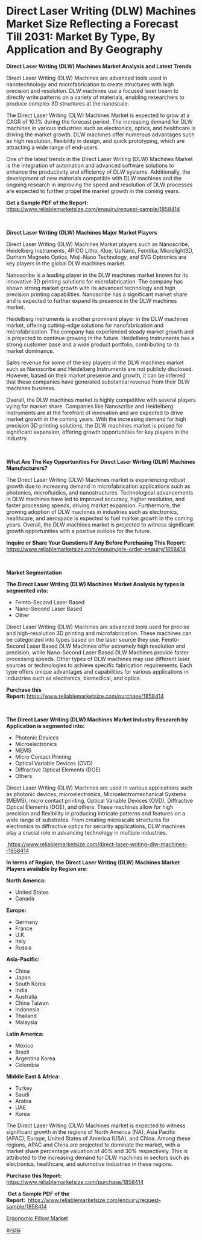 <p><h1>Direct Laser Writing (DLW) Machines Market Size Reflecting a Forecast Till 2031: Market By Type, By Application and By Geography</h1></p><p><strong>Direct Laser Writing (DLW) Machines Market Analysis and Latest Trends</strong></p>
<p><p>Direct Laser Writing (DLW) Machines are advanced tools used in nanotechnology and microfabrication to create structures with high precision and resolution. DLW machines use a focused laser beam to directly write patterns on a variety of materials, enabling researchers to produce complex 3D structures at the nanoscale.</p><p>The Direct Laser Writing (DLW) Machines Market is expected to grow at a CAGR of 10.1% during the forecast period. The increasing demand for DLW machines in various industries such as electronics, optics, and healthcare is driving the market growth. DLW machines offer numerous advantages such as high resolution, flexibility in design, and quick prototyping, which are attracting a wide range of end-users.</p><p>One of the latest trends in the Direct Laser Writing (DLW) Machines Market is the integration of automation and advanced software solutions to enhance the productivity and efficiency of DLW systems. Additionally, the development of new materials compatible with DLW machines and the ongoing research in improving the speed and resolution of DLW processes are expected to further propel the market growth in the coming years.</p></p>
<p><strong>Get a Sample PDF of the Report:&nbsp;</strong> <a href="https://www.reliablemarketsize.com/enquiry/request-sample/1858414">https://www.reliablemarketsize.com/enquiry/request-sample/1858414</a></p>
<p>&nbsp;</p>
<p><strong>Direct Laser Writing (DLW) Machines Major Market Players</strong></p>
<p><p>Direct Laser Writing (DLW) Machines Market players such as Nanoscribe, Heidelberg Instruments, 4PICO Litho, Kloe, UpNano, Femtika, Microlight3D, Durham Magneto Optics, Moji-Nano Technology, and SVG Optronics are key players in the global DLW machines market.</p><p>Nanoscribe is a leading player in the DLW machines market known for its innovative 3D printing solutions for microfabrication. The company has shown strong market growth with its advanced technology and high precision printing capabilities. Nanoscribe has a significant market share and is expected to further expand its presence in the DLW machines market.</p><p>Heidelberg Instruments is another prominent player in the DLW machines market, offering cutting-edge solutions for nanofabrication and microfabrication. The company has experienced steady market growth and is projected to continue growing in the future. Heidelberg Instruments has a strong customer base and a wide product portfolio, contributing to its market dominance.</p><p>Sales revenue for some of the key players in the DLW machines market such as Nanoscribe and Heidelberg Instruments are not publicly disclosed. However, based on their market presence and growth, it can be inferred that these companies have generated substantial revenue from their DLW machines business.</p><p>Overall, the DLW machines market is highly competitive with several players vying for market share. Companies like Nanoscribe and Heidelberg Instruments are at the forefront of innovation and are expected to drive market growth in the coming years. With the increasing demand for high precision 3D printing solutions, the DLW machines market is poised for significant expansion, offering growth opportunities for key players in the industry.</p></p>
<p>&nbsp;</p>
<p><strong>What Are The Key Opportunities For Direct Laser Writing (DLW) Machines Manufacturers?</strong></p>
<p><p>The Direct Laser Writing (DLW) Machines market is experiencing robust growth due to increasing demand in microfabrication applications such as photonics, microfluidics, and nanostructures. Technological advancements in DLW machines have led to improved accuracy, higher resolution, and faster processing speeds, driving market expansion. Furthermore, the growing adoption of DLW machines in industries such as electronics, healthcare, and aerospace is expected to fuel market growth in the coming years. Overall, the DLW machines market is projected to witness significant growth opportunities with a positive outlook for the future.</p></p>
<p><strong>Inquire or Share Your Questions If Any Before Purchasing This Report:</strong> <a href="https://www.reliablemarketsize.com/enquiry/pre-order-enquiry/1858414">https://www.reliablemarketsize.com/enquiry/pre-order-enquiry/1858414</a></p>
<p>&nbsp;</p>
<p><strong>Market Segmentation</strong></p>
<p><strong>The Direct Laser Writing (DLW) Machines Market Analysis by types is segmented into:</strong></p>
<p><ul><li>Femto-Second Laser Based</li><li>Nano-Second Laser Based</li><li>Other</li></ul></p>
<p><p>Direct Laser Writing (DLW) Machines are advanced tools used for precise and high-resolution 3D printing and microfabrication. These machines can be categorized into types based on the laser source they use. Femto-Second Laser Based DLW Machines offer extremely high resolution and precision, while Nano-Second Laser Based DLW Machines provide faster processing speeds. Other types of DLW machines may use different laser sources or technologies to achieve specific fabrication requirements. Each type offers unique advantages and capabilities for various applications in industries such as electronics, biomedical, and optics.</p></p>
<p><strong>Purchase this Report:&nbsp;</strong><a href="https://www.reliablemarketsize.com/purchase/1858414">https://www.reliablemarketsize.com/purchase/1858414</a></p>
<p>&nbsp;</p>
<p><strong>The Direct Laser Writing (DLW) Machines Market Industry Research by Application is segmented into:</strong></p>
<p><ul><li>Photonic Devices</li><li>Microelectronics</li><li>MEMS</li><li>Micro Contact Printing</li><li>Optical Variable Devices (OVD)</li><li>Diffractive Optical Elements (DOE)</li><li>Others</li></ul></p>
<p><p>Direct Laser Writing (DLW) Machines are used in various applications such as photonic devices, microelectronics, Microelectromechanical Systems (MEMS), micro contact printing, Optical Variable Devices (OVD), Diffractive Optical Elements (DOE), and others. These machines allow for high precision and flexibility in producing intricate patterns and features on a wide range of substrates. From creating microscale structures for electronics to diffractive optics for security applications, DLW machines play a crucial role in advancing technology in multiple industries.</p></p>
<p><a href="https://www.reliablemarketsize.com/direct-laser-writing-dlw-machines-r1858414">&nbsp;https://www.reliablemarketsize.com/direct-laser-writing-dlw-machines-r1858414</a></p>
<p><strong>In terms of Region, the Direct Laser Writing (DLW) Machines Market Players available by Region are:</strong></p>
<p>
    <p> <strong> North America: </strong>
        <ul>
            <li>United States</li>
            <li>Canada</li>
        </ul>
        </p> 
    <p> <strong> Europe: </strong>
        <ul>
            <li>Germany</li>
            <li>France</li>
            <li>U.K.</li>
            <li>Italy</li>
            <li>Russia</li>
        </ul>
        </p> 
    <p> <strong> Asia-Pacific: </strong>
        <ul>
            <li>China</li>
            <li>Japan</li>
            <li>South Korea</li>
            <li>India</li>
            <li>Australia</li>
            <li>China Taiwan</li>
            <li>Indonesia</li>
            <li>Thailand</li>
            <li>Malaysia</li>
        </ul>
        </p> 
    <p> <strong> Latin America: </strong>
        <ul>
            <li>Mexico</li>
            <li>Brazil</li>
            <li>Argentina Korea</li>
            <li>Colombia</li>
        </ul>
        </p> 
    <p> <strong> Middle East & Africa: </strong>
        <ul>
            <li>Turkey</li>
            <li>Saudi</li>
            <li>Arabia</li>
            <li>UAE</li>
            <li>Korea</li>
        </ul>
    </p>
    </p>
<p><p>The Direct Laser Writing (DLW) Machines market is expected to witness significant growth in the regions of North America (NA), Asia Pacific (APAC), Europe, United States of America (USA), and China. Among these regions, APAC and China are projected to dominate the market, with a market share percentage valuation of 40% and 30% respectively. This is attributed to the increasing demand for DLW machines in sectors such as electronics, healthcare, and automotive industries in these regions.</p></p>
<p><strong>Purchase this Report: </strong><a href="https://www.reliablemarketsize.com/purchase/1858414">https://www.reliablemarketsize.com/purchase/1858414</a></p>
<p>&nbsp;<strong>Get a Sample PDF of the Report:&nbsp;&nbsp;</strong><a href="https://www.reliablemarketsize.com/enquiry/request-sample/1858414">https://www.reliablemarketsize.com/enquiry/request-sample/1858414</a></p>
<p><strong></strong></p>
<p><p><a href="https://medium.com/@luke.russell779/analyzing-ergonomic-pillow-market-dynamics-and-growth-drivers-and-forecasted-for-period-from-2024-cee9f99b40be">Ergonomic Pillow Market</a></p><p><a href="https://github.com/KellyLyncyh543964/Market-Research-Report-List-3/blob/main/758989271820.md">파일들</a></p></p>